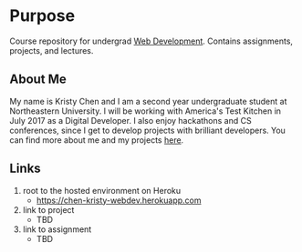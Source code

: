 # Purpose
Course repository for undergrad [Web Development](http://portal-cs5610online.rhcloud.com/#/). Contains assignments, projects, and lectures.

## About Me

My name is Kristy Chen and I am a second year undergraduate student at Northeastern University. I will be working with America's Test Kitchen in July 2017 as a Digital Developer. I also enjoy hackathons and CS conferences, since I get to develop projects with brilliant developers.
You can find more about me and my projects [here](http://kristychen8.github.io).

## Links

1. root to the hosted environment on Heroku
    * https://chen-kristy-webdev.herokuapp.com
2. link to project
    * TBD
3. link to assignment
    * TBD
